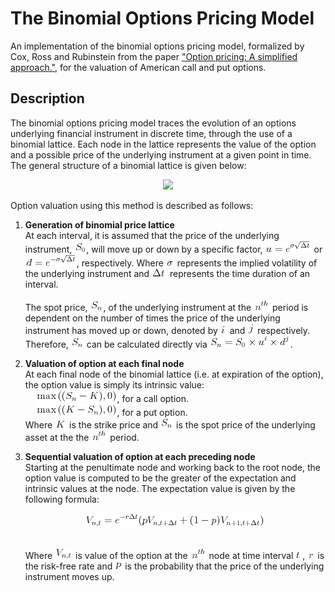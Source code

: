 # The Binomial Options Pricing Model
An implementation of the binomial options pricing model, formalized by Cox, Ross and Rubinstein from the paper ["Option pricing: A simplified approach."](https://citeseerx.ist.psu.edu/viewdoc/download;jsessionid=99A50E0DAC1766A693E68CB029ADAE07?doi=10.1.1.379.7582&rep=rep1&type=pdf), for the valuation of American call and put options.

## Description

The binomial options pricing model traces the evolution of an options underlying financial instrument in discrete time, through the use of a binomial lattice. Each node in the lattice represents the value of the option and a possible price of the underlying instrument at a given point in time. The general structure of a binomial lattice is given below:

<p align="center"><img src="https://www.goddardconsulting.ca/image-files/binomial_MultiStepLattice.gif"></p>

Option valuation using this method is described as follows:

1. **Generation of binomial price lattice**\
At each interval, it is assumed that the price of the underlying instrument, ![](images/s0.png), will move up or down by a specific factor, ![](images/uequals.png) or ![](images/dequals.png), respectively. Where ![](images/volatility.png) represents the implied volatility of the underlying instrument and ![](images/dt.png) represents the time duration of an interval.\
\
The spot price, ![](images/sn.png), of the underlying instrument at the ![](images/nth.png) period is dependent on the number of times the price of the underlying instrument has moved up or down, denoted by ![](images/i.png) and ![](images/j.png) respectively. Therefore, ![](images/sn.png) can be calculated directly via ![](images/snequals.png). 

2. **Valuation of option at each final node**\
At each final node of the binomial lattice (i.e. at expiration of the option), the option value is simply its intrinsic value:\
&nbsp;&nbsp;&nbsp;&nbsp;![](images/call.png), for a call option.\
&nbsp;&nbsp;&nbsp;&nbsp;![](images/put.png), for a put option.\
Where ![](images/k.png) is the strike price and ![](images/sn.png) is the spot price of the underlying asset at the the ![](images/nth.png) period.

3. **Sequential valuation of option at each preceding node**\
Starting at the penultimate node and working back to the root node, the option value is computed to be the greater of the expectation and intrinsic values at the node. The expectation value is given by the following formula: <p align="center"><img src="images/vequals.png"></p>\
Where ![](images/vnt.png) is value of the option at the ![](images/nth.png) node at time interval ![](images/t.png), ![](images/r.png) is the risk-free rate and ![](images/p.png) is the probability that the price of the underlying instrument moves up.




